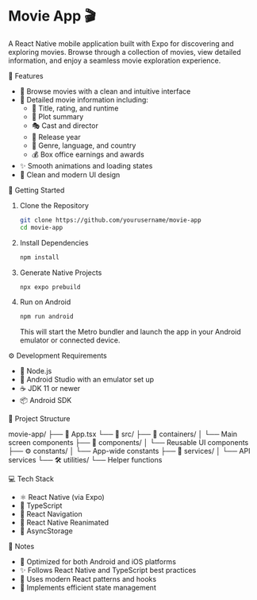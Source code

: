# Movie App 🎬

A React Native mobile application built with Expo for discovering and exploring movies. Browse through a collection of movies, view detailed information, and enjoy a seamless movie exploration experience.

🎯 Features

- 🎥 Browse movies with a clean and intuitive interface
- 📝 Detailed movie information including:
    - 📌 Title, rating, and runtime
    - 📖 Plot summary
    - 🎭 Cast and director
    - 📅 Release year
    - 🎪 Genre, language, and country
    - 💰 Box office earnings and awards
- ✨ Smooth animations and loading states
- 🎨 Clean and modern UI design

🚀 Getting Started

1. Clone the Repository

    ```bash
    git clone https://github.com/yourusername/movie-app
    cd movie-app
    ```

2. Install Dependencies

    ```bash
    npm install
    ```

3. Generate Native Projects

    ```bash
    npx expo prebuild
    ```

4. Run on Android
    ```bash
    npm run android
    ```
    This will start the Metro bundler and launch the app in your Android emulator or connected device.

⚙️ Development Requirements

- 📱 Node.js
- 🤖 Android Studio with an emulator set up
- ☕ JDK 11 or newer
- 📦 Android SDK

📁 Project Structure

movie-app/
├── 📱 App.tsx
└── 📂 src/
├── 🎯 containers/
│ └── Main screen components
├── 🧩 components/
│ └── Reusable UI components
├── ⚙️ constants/
│ └── App-wide constants
├── 🔧 services/
│ └── API services
└── 🛠️ utilities/
└── Helper functions

💻 Tech Stack

- ⚛️ React Native (via Expo)
- 📝 TypeScript
- 🧭 React Navigation
- 🎨 React Native Reanimated
- 💾 AsyncStorage

📌 Notes

- 📱 Optimized for both Android and iOS platforms
- ✨ Follows React Native and TypeScript best practices
- 🔄 Uses modern React patterns and hooks
- 🚀 Implements efficient state management

